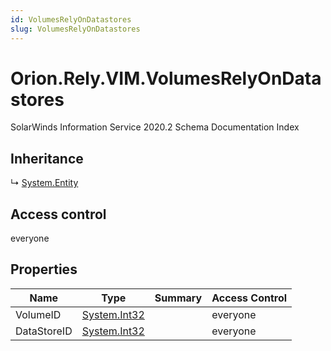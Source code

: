 ```yaml
---
id: VolumesRelyOnDatastores
slug: VolumesRelyOnDatastores
---
```


# Orion.Rely.VIM.VolumesRelyOnDatastores

SolarWinds Information Service 2020.2 Schema Documentation Index

## Inheritance

↳ [System.Entity](./../System/Entity)

## Access control

everyone

## Properties

| Name | Type | Summary | Access Control |
| ------ | ------ | ------ | ------ |
| VolumeID | [System.Int32](https://docs.microsoft.com/en-us/dotnet/api/system.int32) |  | everyone |
| DataStoreID | [System.Int32](https://docs.microsoft.com/en-us/dotnet/api/system.int32) |  | everyone |

